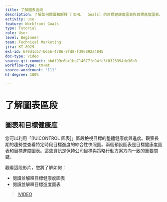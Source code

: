 ```yaml
---
title: 了解圖表區段
description: 了解如何閱讀和解釋 [!DNL   Goals] 的目標健康度圖表與目標進度圖表。
activity: use
feature: Workfront Goals
type: Tutorial
role: User
level: Beginner
team: Technical Marketing
jira: KT-8929
exl-id: 670d1cb7-b66b-4786-8fd8-f396892a4845
doc-type: video
source-git-commit: bbdf99c6bc1be714077fd94fc3f8325394de36b3
workflow-type: tm+mt
source-wordcount: '111'
ht-degree: 100%

---
```


# 了解圖表區段

## 圖表和目標健康度

您可以利用「[!UICONTROL 圖表]」區段檢視目標的整體健康度與進度。觀察長期的趨勢並查看特定時段目標進度的綜合性快照圖。兩個預設圖表是目標健康度圖表和目標進度圖表。這些資訊是保持公司目標與策略行動方案方向一致的重要關鍵。

觀看這段影片，您將了解如何：

* 閱讀並解釋目標健康度圖表
* 閱讀並解釋目標進度圖表

>[!VIDEO](https://video.tv.adobe.com/v/335201/?quality=12&learn=on&enablevpops=1)
